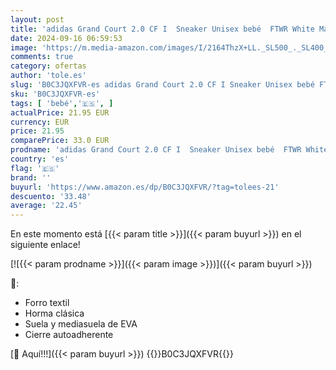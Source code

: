 ```yaml
---
layout: post
title: 'adidas Grand Court 2.0 CF I  Sneaker Unisex bebé  FTWR White Matte Silver FTWR White  21 EU'
date: 2024-09-16 06:59:53
image: 'https://m.media-amazon.com/images/I/2164ThzX+LL._SL500_._SL400_.jpg'
comments: true
category: ofertas
author: 'tole.es'
slug: 'B0C3JQXFVR-es adidas Grand Court 2.0 CF I Sneaker Unisex bebé FTWR White...'
sku: 'B0C3JQXFVR-es'
tags: [ 'bebé','🇪🇸', ]
actualPrice: 21.95 EUR
currency: EUR
price: 21.95
comparePrice: 33.0 EUR
prodname: 'adidas Grand Court 2.0 CF I  Sneaker Unisex bebé  FTWR White Matte Silver FTWR White  21 EU'
country: 'es'
flag: '🇪🇸'
brand: ''
buyurl: 'https://www.amazon.es/dp/B0C3JQXFVR/?tag=tolees-21'
descuento: '33.48'
average: '22.45'
---
```


En este momento está [{{< param title >}}]({{< param buyurl >}}) en el siguiente enlace!

[![{{< param prodname >}}]({{< param image >}})]({{< param buyurl >}})

🔎:

- Forro textil
- Horma clásica
- Suela y mediasuela de EVA
- Cierre autoadherente

[🛒 Aquí!!!]({{< param buyurl >}})
{{<world>}}B0C3JQXFVR{{</world>}}
